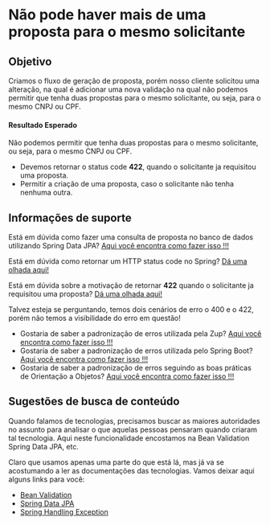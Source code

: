 # Não pode haver mais de uma proposta para o mesmo solicitante

## Objetivo

Criamos o fluxo de geração de proposta, porém nosso cliente solicitou uma alteração, na qual é adicionar uma nova 
validação na qual não podemos permitir que tenha duas propostas para o mesmo solicitante, ou seja, para o mesmo 
CNPJ ou CPF.

#### Resultado Esperado

Não podemos permitir que tenha duas propostas para o mesmo solicitante, ou seja, para o mesmo 
CNPJ ou CPF.

- Devemos retornar o status code **422**, quando o solicitante ja requisitou uma proposta.
- Permitir a criação de uma proposta, caso o solicitante não tenha nenhuma outra.

## Informações de suporte

Está em dúvida como fazer uma consulta de proposta no banco de dados utilizando Spring Data JPA?  [Aqui você encontra como fazer isso !!!](../informacao_suporte/spring-data-query-methods.md)

Está em dúvida como retornar um HTTP status code no Spring? [Dá uma olhada aqui!](../informacao_suporte/spring-response-entity.md)

Está em dúvida sobre a motivação de retornar **422** quando o solicitante ja requisitou uma proposta? [Dá uma olhada aqui!](../informacao_suporte/rest-422.md)

Talvez esteja se perguntando, temos dois cenários de erro o 400 e o 422, porém não temos a visibilidade do erro em questão! 

* Gostaria de saber a padronização de erros utilizada pela Zup? [Aqui você encontra como fazer isso !!!](../informacao_suporte/error-zup.md)
* Gostaria de saber a padronização de erros utilizada pelo Spring Boot? [Aqui você encontra como fazer isso !!!](../informacao_suporte/error-spring.md)
* Gostaria de saber a padronização de erros seguindo as boas práticas de Orientação a Objetos? [Aqui você encontra como fazer isso !!!](../informacao_suporte/error-object-oriented.md)

## Sugestões de busca de conteúdo

Quando falamos de tecnologias, precisamos buscar as maiores autoridades no assunto para analisar o que aquelas pessoas 
pensaram quando criaram tal tecnologia. Aqui neste funcionalidade encostamos na Bean Validation Spring Data JPA, etc. 

Claro que usamos apenas uma parte do que está lá, mas já va se acostumando a ler as documentações das tecnologias. 
Vamos deixar aqui alguns links para você:

* [Bean Validation](https://beanvalidation.org/)
* [Spring Data JPA](https://spring.io/projects/spring-data-jpa)
* [Spring Handling Exception](https://spring.io/blog/2013/11/01/exception-handling-in-spring-mvc)